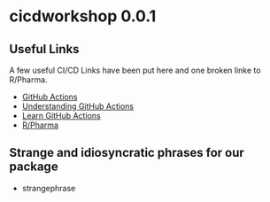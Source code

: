 # cicdworkshop 0.0.1

## Useful Links

A few useful CI/CD Links have been put here and one broken linke to R/Pharma.

* [GitHub Actions](https://github.com/features/actions)
* [Understanding GitHub Actions](https://docs.github.com/en/actions/learn-github-actions/understanding-github-actions)
* [Learn GitHub Actions](https://docs.github.com/en/actions/learn-github-actions)
* [R/Pharma](https://rinpharma.com/)

## Strange and idiosyncratic phrases for our package

* strangephrase
